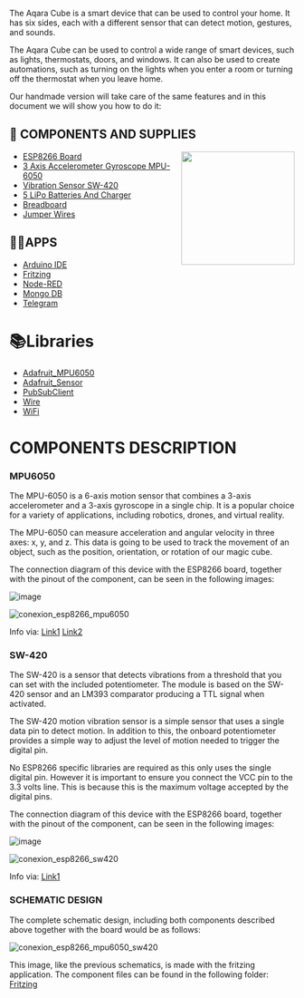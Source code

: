 The Aqara Cube is a smart device that can be used to control your home. It has six sides, each with a different sensor that can detect motion, gestures, and sounds.

The Aqara Cube can be used to control a wide range of smart devices, such as lights, thermostats, doors, and windows. It can also be used to create automations, such as turning on the lights when you enter a room or turning off the thermostat when you leave home.

Our handmade version will take care of the same features and in this document we will show you how to do it:

🔌 COMPONENTS AND SUPPLIES
--------------------------

<img align="right" src="https://github.com/isbkch/esp32-aws-weather-station/blob/master/docs/esp-32.jpg?raw=true" style="max-width:100%;" height="200">

*   [ESP8266 Board](https://amzn.eu/d/aHI7mCz)
*   [3 Axis Accelerometer Gyroscope MPU-6050](https://amzn.eu/d/f57rFlo) 
*   [Vibration Sensor SW-420](https://amzn.eu/d/2fdRQOv) 
*   [5 LiPo Batteries And Charger](https://amzn.eu/d/7FSwxyN)
*   [Breadboard](https://amzn.eu/d/8O4BMnn)
*   [Jumper Wires](https://amzn.eu/d/6FpwoLk)

👨‍💻​APPS
------

*   [Arduino IDE](https://www.arduino.cc/en/software)
*   [Fritzing](https://fritzing.org/)
*   [Node-RED](https://nodered.org/)
*   [Mongo DB](https://www.mongodb.com/es)
*   [Telegram](https://web.telegram.org/)

📚Libraries
=====
*   [Adafruit_MPU6050](https://github.com/adafruit/Adafruit_MPU6050)
*   [Adafruit_Sensor](https://github.com/adafruit/Adafruit_Sensor)
*   [PubSubClient](https://www.arduinolibraries.info/libraries/pub-sub-client)
*   [Wire](https://github.com/espressif/arduino-esp32/tree/master/libraries/Wire)
*   [WiFi](https://github.com/espressif/arduino-esp32/tree/master/libraries/WiFi)



COMPONENTS DESCRIPTION
==============================
### MPU6050

The MPU-6050 is a 6-axis motion sensor that combines a 3-axis accelerometer and a 3-axis gyroscope in a single chip. It is a popular choice for a variety of applications, including robotics, drones, and virtual reality.

The MPU-6050 can measure acceleration and angular velocity in three axes: x, y, and z. This data is going to be used to track the movement of an object, such as the position, orientation, or rotation of our magic cube.

The connection diagram of this device with the ESP8266 board, together with the pinout of the component, can be seen in the following images:

![image](https://github.com/eromerol/Smart-Cube-ESP8266/assets/124197400/73b19861-db9b-42c4-96d1-a6d4bfbdbda7)

![conexion_esp8266_mpu6050](https://github.com/eromerol/Smart-Cube-ESP8266/assets/124197400/a3d7a836-a8cd-406d-9d5a-cf6c957a9cb2)


Info via: [Link1](http://www.sinaptec.alomar.com.ar/2017/10/tutorial-23-esp8266-obtener-inclinacion.html)
          [Link2](https://randomnerdtutorials.com/esp8266-nodemcu-mpu-6050-accelerometer-gyroscope-arduino/)

### SW-420

The SW-420 is a sensor that detects vibrations from a threshold that you can set with the included potentiometer. The module is based on the SW-420 sensor and an LM393 comparator producing a TTL signal when activated.

The SW-420 motion vibration sensor is a simple sensor that uses a single data pin to detect motion. In addition to this, the onboard potentiometer provides a simple way to adjust the level of motion needed to trigger the digital pin.

No ESP8266 specific libraries are required as this only uses the single digital pin. However it is important to ensure you connect the VCC pin to the 3.3 volts line. This is because this is the maximum voltage accepted by the digital pins.

The connection diagram of this device with the ESP8266 board, together with the pinout of the component, can be seen in the following images:

![image](https://github.com/eromerol/Smart-Cube-ESP8266/assets/124197400/0fb04cb4-2d2e-4b0d-878b-456949d6580f)

![conexion_esp8266_sw420](https://github.com/eromerol/Smart-Cube-ESP8266/assets/124197400/8bf33d0d-faca-4e17-8df2-ab275bcd34fd)

Info via: [Link1](https://chewett.co.uk/blog/1849/using-the-sw-420-motion-vibration-sensor-with-a-wemos-d1-mini-esp8266/)


### SCHEMATIC DESIGN

The complete schematic design, including both components described above together with the board would be as follows:

![conexion_esp8266_mpu6050_sw420](https://github.com/eromerol/Smart-Cube-ESP8266/assets/124197400/3d7beb1b-dcb0-45f7-9d3a-9f52a9a9f4a0)

This image, like the previous schematics, is made with the fritzing application. The component files can be found in the following folder: [Fritzing](https://github.com/eromerol/Smart-Cube-ESP8266/tree/main/Fritzing)
